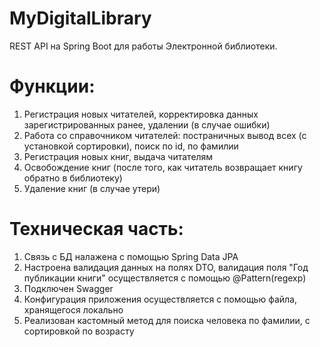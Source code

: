 # MyDigitalLibrary
REST API на Spring Boot для работы Электронной библиотеки.
# Функции:
1. Регистрация новых читателей, корректировка данных зарегистрированных ранее, удалении (в случае ошибки)
2. Работа со справочником читателей: постраничных вывод всех (с установкой сортировки), поиск по id, по фамилии
3. Регистрация новых книг, выдача читателям 
4. Освобождение книг (после того, как читатель возвращает книгу обратно в библиотеку)
5. Удаление книг (в случае утери)
# Техническая часть:
1. Связь с БД налажена с помощью Spring Data JPA 
2. Настроена валидация данных на полях DTO, валидация поля "Год публикации книги" осуществляется с помощью @Pattern(regexp)
3. Подключен Swagger 
4. Конфигурация приложения осуществляется с помощью файла, хранящегося локально
5. Реализован кастомный метод для поиска человека по фамилии, с сортировкой по возрасту

